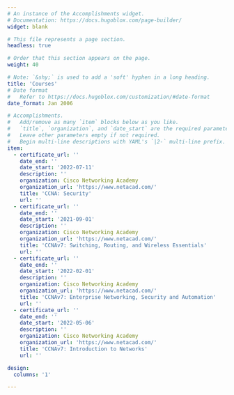 ```yaml
---
# An instance of the Accomplishments widget.
# Documentation: https://docs.hugoblox.com/page-builder/
widget: blank

# This file represents a page section.
headless: true

# Order that this section appears on the page.
weight: 40

# Note: `&shy;` is used to add a 'soft' hyphen in a long heading.
title: 'Courses'
# Date format
#   Refer to https://docs.hugoblox.com/customization/#date-format
date_format: Jan 2006

# Accomplishments.
#   Add/remove as many `item` blocks below as you like.
#   `title`, `organization`, and `date_start` are the required parameters.
#   Leave other parameters empty if not required.
#   Begin multi-line descriptions with YAML's `|2-` multi-line prefix.
item:
  - certificate_url: ''
    date_end: ''
    date_start: '2022-07-11'
    description: ''
    organization: Cisco Networking Academy
    organization_url: 'https://www.netacad.com/'
    title: 'CCNA: Security'
    url: ''
  - certificate_url: ''
    date_end: ''
    date_start: '2021-09-01'
    description: ''
    organization: Cisco Networking Academy
    organization_url: 'https://www.netacad.com/'
    title: 'CCNAv7: Switching, Routing, and Wireless Essentials'
    url: ''
  - certificate_url: ''
    date_end: ''
    date_start: '2022-02-01'
    description: ''
    organization: Cisco Networking Academy
    organization_url: 'https://www.netacad.com/'
    title: 'CCNAv7: Enterprise Networking, Security and Automation'
    url: ''
  - certificate_url: ''
    date_end: ''
    date_start: '2022-05-06'
    description: ''
    organization: Cisco Networking Academy
    organization_url: 'https://www.netacad.com/'
    title: 'CCNAv7: Introduction to Networks'
    url: ''

design:
  columns: '1'

---
```

